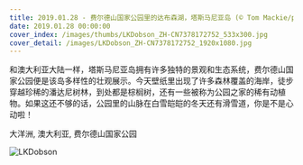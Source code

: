 ```yaml
---
title: 2019.01.28 - 费尔德山国家公园里的达布森湖，塔斯马尼亚岛 (© Tom Mackie/plainpicture)
date: 2019.01.28 00:00:00
cover_index: /images/thumbs/LKDobson_ZH-CN7378172752_533x300.jpg
cover_detail: /images/LKDobson_ZH-CN7378172752_1920x1080.jpg
---
```


和澳大利亚大陆一样，塔斯马尼亚岛拥有许多独特的景观和生态系统，费尔德山国家公园便是该岛多样性的壮观展示。今天壁纸里出现了许多森林覆盖的海岸，徒步穿越珍稀的潘达尼树林，到处都是棕榈树，还有一些被称为公园之家的稀有动植物。如果这还不够的话，公园里的山脉在白雪皑皑的冬天还有滑雪道，你是不是心动啦！

大洋洲, 澳大利亚, 费尔德山国家公园

![LKDobson](/images/LKDobson_ZH-CN7378172752_1920x1080.jpg)
